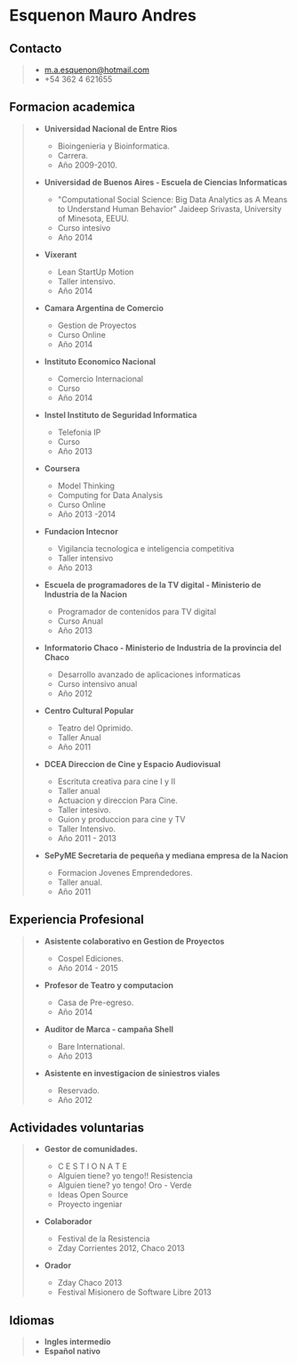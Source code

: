 # Esquenon Mauro Andres

## Contacto

> * m.a.esquenon@hotmail.com
> * +54 362 4 621655

## Formacion academica

> * **Universidad Nacional de Entre Rios**
>
>   * Bioingenieria y Bioinformatica.
>   * Carrera.
>   * Año 2009-2010.
>
> * **Universidad de Buenos Aires - Escuela de Ciencias Informaticas**
>
>   * "Computational Social Science: Big Data Analytics as A Means to Understand Human Behavior" Jaideep Srivasta, University of Minesota, EEUU.
>   * Curso intesivo
>   * Año 2014
>
> * **Vixerant**
>
>   * Lean StartUp Motion
>   * Taller intensivo.
>   * Año 2014
>
> * **Camara Argentina de Comercio**
>
>   * Gestion de Proyectos
>   * Curso Online
>   * Año 2014
>
> * **Instituto Economico Nacional**
>
>   * Comercio Internacional
>   * Curso
>   * Año 2014
>
> * **Instel Instituto de Seguridad Informatica**
>
>   * Telefonia IP
>   * Curso
>   * Año 2013
>
> * **Coursera**
>
>   * Model Thinking
>   * Computing for Data Analysis
>   * Curso Online
>   * Año 2013 -2014
>
> * **Fundacion Intecnor**
>
>   * Vigilancia tecnologica e inteligencia competitiva
>   * Taller intensivo
>   * Año 2013
>
> * **Escuela de programadores de la TV digital - Ministerio de Industria de la Nacion**
>
>   * Programador de contenidos para TV digital
>   * Curso Anual
>   * Año 2013
>
> * **Informatorio Chaco - Ministerio de Industria de la provincia del Chaco**
>
>   * Desarrollo avanzado de aplicaciones informaticas
>   * Curso intensivo anual
>   * Año 2012
>
> * **Centro Cultural Popular**
>
>   * Teatro del Oprimido.
>   * Taller Anual
>   * Año 2011
>
> * **DCEA Direccion de Cine y Espacio Audiovisual**
>
>   * Escrituta creativa para cine I y II
>   * Taller anual
>   * Actuacion y direccion Para Cine.
>   * Taller intesivo.
>   * Guion y produccion para cine y TV
>   * Taller Intensivo.
>   * Año 2011 - 2013
>
> * **SePyME Secretaria de pequeña y mediana empresa de la Nacion**
>
>   * Formacion Jovenes Emprendedores.
>   * Taller anual.
>   * Año 2011

## Experiencia Profesional

> * **Asistente colaborativo en Gestion de Proyectos**
>
>   * Cospel Ediciones.
>   * Año 2014 - 2015
>
> * **Profesor de Teatro y computacion**
>
>   * Casa de Pre-egreso.
>   * Año 2014
>
> * **Auditor de Marca - campaña Shell**
>
>   * Bare International.
>   * Año 2013
>
> * **Asistente en investigacion de siniestros viales**
>
>   * Reservado.
>   * Año 2012

## Actividades voluntarias

> * **Gestor de comunidades.**
>
>   * C E S T I O N A T E  
>   * Alguien tiene? yo tengo!! Resistencia 
>   * Alguien tiene? yo tengo! Oro - Verde
>   * Ideas Open Source
>   * Proyecto ingeniar
>
> * **Colaborador**
>
>   * Festival de la Resistencia 
>   * Zday Corrientes 2012, Chaco 2013
>
> * **Orador**
>
>   * Zday Chaco 2013
>   * Festival Misionero de Software Libre 2013

## Idiomas

> * **Ingles intermedio**
> * **Español nativo**



